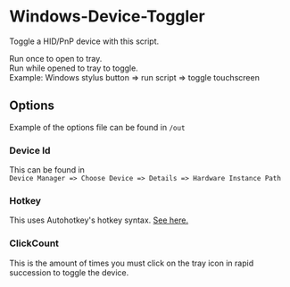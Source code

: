 # Windows-Device-Toggler

Toggle a HID/PnP device with this script.

Run once to open to tray.  
Run while opened to tray to toggle.  
Example: Windows stylus button => run script => toggle touchscreen

## Options
Example of the options file can be found in `/out`

### Device Id
This can be found in  
`Device Manager => Choose Device => Details => Hardware Instance Path`

### Hotkey
This uses Autohotkey's hotkey syntax. [See here.](https://www.autohotkey.com/docs/v2/KeyList.htm)

### ClickCount
This is the amount of times you must click on the tray icon in rapid succession to toggle the device.